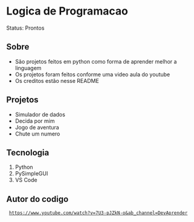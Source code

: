# Logica de Programacao

Status: Prontos

## Sobre

+ São projetos feitos em python como forma de aprender melhor a linguagem 
+ Os projetos foram feitos conforme uma video aula do youtube 
+ Os creditos estão nesse README 

## Projetos

+ Simulador de dados
+ Decida por mim
+ Jogo de aventura
+ Chute um numero

## Tecnologia

1. Python
2. PySimpleGUI
3. VS Code

## Autor do codigo

<code> https://www.youtube.com/watch?v=7U3-pJZkN-o&ab_channel=DevAprender </code>